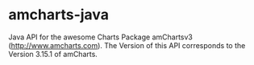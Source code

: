 amcharts-java
=============

Java API for the awesome Charts Package amChartsv3 (http://www.amcharts.com).
The Version of this API corresponds to the Version 3.15.1 of amCharts.